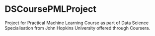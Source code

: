DSCoursePMLProject
==================

Project for Practical Machine Learning Course as part of Data Science Specialisation from John Hopkins University offered through Coursera.

